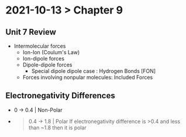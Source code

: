 # 2021-10-13 > Chapter 9
## Unit 7 Review
- Intermolecular forces
    - Ion-Ion (Coulum's Law) 
    - Ion-dipole forces
    - Dipole-dipole forces
        - Special dipole dipole case : Hydrogen Bonds [FON]
    - Forces involving nonpular molecules: Included Forces

## Electronegativity Differences
- 0 -> 0.4 | Non-Polar
- > 0.4 -> 1.8 | Polar
If electronegativity difference is >0.4 and less than ~1.8 then it is polar
